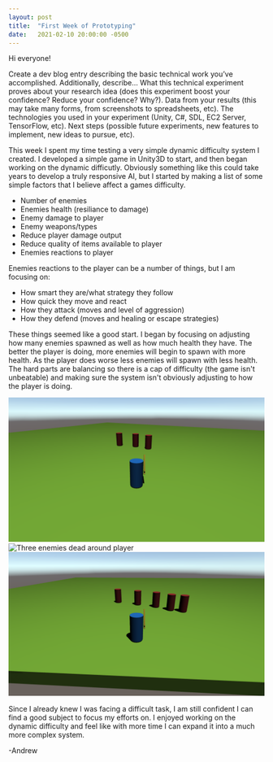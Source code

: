 ```yaml
---
layout: post
title:  "First Week of Prototyping"
date:   2021-02-10 20:00:00 -0500
---
```

Hi everyone!

Create a dev blog entry describing the basic technical work you’ve accomplished. Additionally, describe…
    What this technical experiment proves about your research idea (does this experiment boost your confidence? Reduce your confidence? Why?).
        Data from your results (this may take many forms, from screenshots to spreadsheets, etc).
            The technologies you used in your experiment (Unity, C#, SDL, EC2 Server, TensorFlow, etc).
                Next steps (possible future experiments, new features to implement, new ideas to pursue, etc).

This week I spent my time testing a very simple dynamic difficulty system I created. I developed a simple game in Unity3D to start, and then began working on the dynamic difficutly.
Obviously something like this could take years to develop a truly responsive AI, but I started by making a list of some simple factors that I believe affect a games difficulty.

<ul>
    <li>Number of enemies</li>
    <li>Enemies health (resiliance to damage)</li>
    <li>Enemy damage to player</li>
    <li>Enemy weapons/types</li>
    <li>Reduce player damage output</li>
    <li>Reduce quality of items available to player</li>
    <li>Enemies reactions to player</li>
</ul>

Enemies reactions to the player can be a number of things, but I am focusing on:

<ul>
    <li>How smart they are/what strategy they follow</li>
    <li>How quick they move and react</li>
    <li>How they attack (moves and level of aggression)</li>
    <li>How they defend (moves and healing or escape strategies)</li>
</ul>

These things seemed like a good start. I began by focusing on adjusting how many enemies spawned as well as how much health they have. The better the player is doing, more enemies will begin to spawn with more health. As the player does worse less enemies will spawn with less health. The hard parts are balancing so there is a cap of difficulty (the game isn't unbeatable) and making sure the system isn't obviously adjusting to how the player is doing.

<img src="/assets/pics/threeenemy.png/" alt="Three enemies chasing player" />
<img src="/assets/pics/threeenemydead.png/" alt="Three enemies dead around player" />
<img src="/assets/pics/fiveenemy.png/" alt="Five enemies chasing player" />

Since I already knew I was facing a difficult task, I am still confident I can find a good subject to focus my efforts on. I enjoyed working on the dynamic difficulty and feel like with more time I can expand it into a much more complex system.

-Andrew